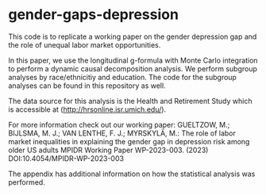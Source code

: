 # gender-gaps-depression
This code is to replicate a working paper on the gender depression gap and the role of unequal labor market opportunities.

In this paper, we use the longitudinal g-formula with Monte Carlo integration to perform a dynamic causal decomposition analysis. We perform subgroup analyses by race/ethnicitiy and education. The code for the subgroup analyses can be found in this repository as well.

The data source for this analysis is the Health and Retirement Study which is accessible at (http://hrsonline.isr.umich.edu/). 

For more information check out our working paper: 
GUELTZOW, M.; BIJLSMA, M. J.; VAN LENTHE, F. J.; MYRSKYLÄ, M.: 
The role of labor market inequalities in explaining the gender gap in depression risk among older US adults
MPIDR Working Paper WP-2023-003. (2023) DOI:10.4054/MPIDR-WP-2023-003

The appendix has additional information on how the statistical analysis was performed.
